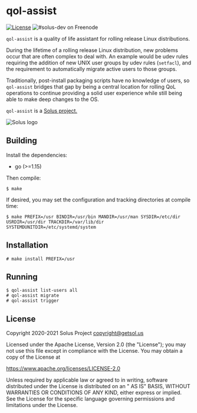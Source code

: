 # qol-assist

[![License](https://img.shields.io/badge/License-Apache%202.0-lightgrey.svg)](https://www.apache.org/licenses/LICENSE-2.0.html)
![#solus-dev on Freenode](https://img.shields.io/badge/freenode-%23solus--dev-28C)

`qol-assist` is a quality of life assistant for rolling release Linux distributions.

During the lifetime of a rolling release Linux distribution, new problems occur that are often complex to deal with. An
example would be udev rules requiring the addition of new UNIX user groups by udev rules (`setfacl`), and the
requirement to automatically migrate active users to those groups.

Traditionally, post-install packaging scripts have no knowledge of users, so `qol-assist`
bridges that gap by being a central location for rolling QoL operations to continue providing a solid user experience
while still being able to make deep changes to the OS.

`qol-assist` is a [Solus project.](https://getsol.us/)

![Solus logo](https://build.getsol.us/logo.png)

## Building

Install the dependencies:

- go (>=1.15)

Then compile:

```
$ make
```

If desired, you may set the configuration and tracking directories at compile time:

```
$ make PREFIX=/usr BINDIR=/usr/bin MANDIR=/usr/man SYSDIR=/etc/dir USRDIR=/usr/dir TRACKDIR=/var/lib/dir SYSTEMDUNITDIR=/etc/systemd/system
```

## Installation

```
# make install PREFIX=/usr
```

## Running

```
$ qol-assist list-users all
# qol-assist migrate
# qol-assist trigger
```

## License

Copyright 2020-2021 Solus Project <copyright@getsol.us>

Licensed under the Apache License, Version 2.0 (the "License"); you may not use this file except in compliance with the
License. You may obtain a copy of the License at

<https://www.apache.org/licenses/LICENSE-2.0>

Unless required by applicable law or agreed to in writing, software distributed under the License is distributed on an "
AS IS" BASIS, WITHOUT WARRANTIES OR CONDITIONS OF ANY KIND, either express or implied. See the License for the specific
language governing permissions and limitations under the License.
